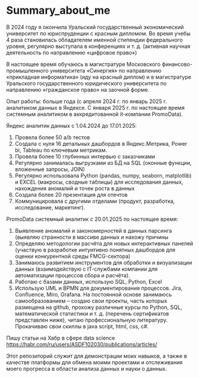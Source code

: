 # Summary_about_me
В 2024 году я окончила Уральский государственный экономический университет по юриспруденции с красным дипломом. Во время учебы 4 раза становилась обладателем именной стипендии федерального уровня, регулярно выступала в конференциях и т. д. (активная научная деятельность по направлению «цифровое право»)

В настоящее время обучаюсь в магистратуре Московского финансово-промышленного университета «Синергия» по направлению «прикладная информатика» (иду на красный диплом) и в магистратуре Уральского государственного юридического университета по направлению «гражданское право» на заочной форме.

Опыт работы: больше года (с апреля 2024 г. по январь 2025 г. аналитиком данных в Яндексе. С января 2025 г. по настоящее время системным аналитиком в аккредитованной it-компании PromoData).

Яндекс аналитик данных с 1.04.2024 до 17.01.2025:
1) Провела более 50 a/b тестов
2) Создала с нуля 16 детальных дашбордов в Яндекс.Метрика, Power bi, Tableau по ключевым метрикам.
3) Провела более 10 глубинных интервью с заказчиками
4) Регулярно занималась выгрузками из БД на SQL (оконные функции, вложенные запросы, JOIN)
5) Регулярно использовала Python (pandas, numpy, seaborn, matplotlib) и EXCEL (макросы, сводные таблицы) для исследования данных, нахождения аномалий и точек роста в данных
6) Создала более 20 презентация для отечтов
7) Коммуницировала с другими отделами (продукт, разработка, исследование, маркетинг).

PromoData системный аналитик с 20.01.2025 по настоящее время:
1) Выявление аномалий и закономерностей в данных парсинга (выявляю странности в массиве данных и нахожу причины
2) Определяю методологии расчёта для новых интерактивных панелей (участвую в разработке интуитивно понятных дашбордов для оценки конкурентной среды FMCG-сектора)
3) Занимаюсь развитием инструментов для обработки и визуализации данных (взаимодействую с IT-службами компании для автоматизации процессов сбора и расчёта).
4) Работаю с базами данных, использую SQL, Python, Excel
5) Использую UML и BPMN для документирования процессов. Jira, Confluence, Miro, Grafana.
На постоянной основе занимаюсь самообразованием – создаю свои проекты, часть которых размещена на github, прохожу различные курсы по Python, SQL, математической статистики и т. д. (перечень сертификатов представлен ниже), читаю профессиональную литературу. Прокачиваю свои скиллы в java script, html, css, c#.

Пишу статьи на Хабр в сфере data science https://habr.com/ru/users/ASDF102030/publications/articles/ 

Этот репозиторий служит для демонстрации моих навыков, а также в качестве платформы для обмена моими проектами и отслеживания моего прогресса в области анализа данных и науки о данных. 

